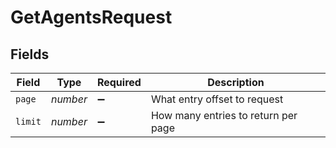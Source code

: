 # GetAgentsRequest


## Fields

| Field                               | Type                                | Required                            | Description                         |
| ----------------------------------- | ----------------------------------- | ----------------------------------- | ----------------------------------- |
| `page`                              | *number*                            | :heavy_minus_sign:                  | What entry offset to request        |
| `limit`                             | *number*                            | :heavy_minus_sign:                  | How many entries to return per page |